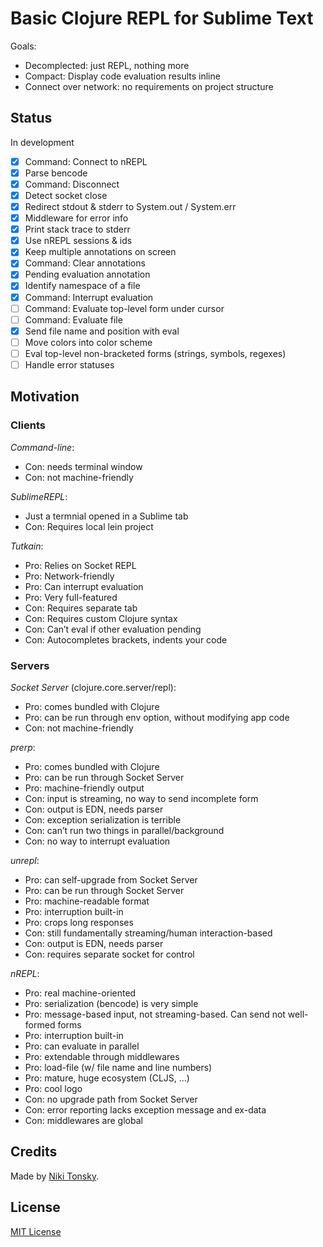 # Basic Clojure REPL for Sublime Text

Goals:

- Decomplected: just REPL, nothing more
- Compact: Display code evaluation results inline
- Connect over network: no requirements on project structure

## Status

In development

- [x] Command: Connect to nREPL
- [x] Parse bencode
- [x] Command: Disconnect
- [x] Detect socket close
- [x] Redirect stdout & stderr to System.out / System.err
- [x] Middleware for error info
- [x] Print stack trace to stderr
- [x] Use nREPL sessions & ids
- [x] Keep multiple annotations on screen
- [x] Command: Clear annotations
- [x] Pending evaluation annotation
- [x] Identify namespace of a file
- [x] Command: Interrupt evaluation
- [ ] Command: Evaluate top-level form under cursor
- [ ] Command: Evaluate file
- [x] Send file name and position with eval
- [ ] Move colors into color scheme
- [ ] Eval top-level non-bracketed forms (strings, symbols, regexes)
- [ ] Handle error statuses

## Motivation

### Clients

*Command-line*:

- Con: needs terminal window
- Con: not machine-friendly

*SublimeREPL*:

- Just a termnial opened in a Sublime tab
- Con: Requires local lein project

*Tutkain*:

- Pro: Relies on Socket REPL
- Pro: Network-friendly
- Pro: Can interrupt evaluation
- Pro: Very full-featured
- Con: Requires separate tab
- Con: Requires custom Clojure syntax
- Con: Can’t eval if other evaluation pending
- Con: Autocompletes brackets, indents your code

### Servers

*Socket Server* (clojure.core.server/repl):

- Pro: comes bundled with Clojure
- Pro: can be run through env option, without modifying app code
- Con: not machine-friendly

*prerp*:

- Pro: comes bundled with Clojure
- Pro: can be run through Socket Server
- Pro: machine-friendly output
- Con: input is streaming, no way to send incomplete form
- Con: output is EDN, needs parser
- Con: exception serialization is terrible
- Con: can’t run two things in parallel/background
- Con: no way to interrupt evaluation

*unrepl*:

- Pro: can self-upgrade from Socket Server
- Pro: can be run through Socket Server
- Pro: machine-readable format
- Pro: interruption built-in
- Pro: crops long responses
- Con: still fundamentally streaming/human interaction-based
- Con: output is EDN, needs parser
- Con: requires separate socket for control

*nREPL*:

- Pro: real machine-oriented
- Pro: serialization (bencode) is very simple
- Pro: message-based input, not streaming-based. Can send not well-formed forms
- Pro: interruption built-in
- Pro: can evaluate in parallel
- Pro: extendable through middlewares
- Pro: load-file (w/ file name and line numbers)
- Pro: mature, huge ecosystem (CLJS, ...)
- Pro: cool logo
- Con: no upgrade path from Socket Server
- Con: error reporting lacks exception message and ex-data
- Con: middlewares are global

## Credits

Made by [Niki Tonsky](https://twitter.com/nikitonsky).

## License

[MIT License](./LICENSE.txt)
